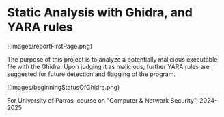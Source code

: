 # Static Analysis with Ghidra, and YARA rules

!(images/reportFirstPage.png)

The purpose of this project is to analyze a potentially malicious executable file with the Ghidra. Upon judging it as malicious, further YARA rules are suggested for future detection and flagging of the program.

!(images/beginningStatusOfGhidra.png)

For University of Patras, course on "Computer & Network Security", 2024-2025
